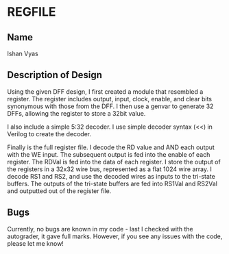 # REGFILE
## Name
Ishan Vyas
## Description of Design
Using the given DFF design, I first created a module that resembled a register. The register includes output, input, clock, enable, and clear bits synonymous with those from the DFF. I then use a genvar to generate 32 DFFs, allowing the register to store a 32bit value. 

I also include a simple 5:32 decoder. I use simple decoder syntax (<<) in Verilog to create the decoder.

Finally is the full register file. I decode the RD value and AND each output with the WE input. The subsequent output is fed into the enable of each register. The RDVal is fed into the data of each register. I store the output of the registers in a 32x32 wire bus, represented as a flat 1024 wire array. I decode RS1 and RS2, and use the decoded wires as inputs to the tri-state buffers. The outputs of the tri-state buffers are fed into RS1Val and RS2Val and outputted out of the register file. 

## Bugs
Currently, no bugs are known in my code - last I checked with the autograder, it gave full marks. However, if you see any issues with the code, please let me know!
